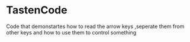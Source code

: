 # TastenCode
Code that demonstartes how to read the arrow keys ,seperate them from other keys and how to use them to control something


